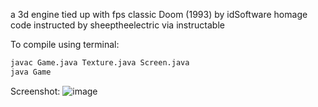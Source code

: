 a 3d engine tied up with fps classic Doom (1993) by idSoftware homage
code instructed by sheeptheelectric via instructable

To compile using terminal:
```bash
javac Game.java Texture.java Screen.java
java Game
```


Screenshot:
![image](https://github.com/glwf/java-3d-engine/assets/160347043/d9dd4e37-3286-410b-87c2-de7bfcf8b7b2)

